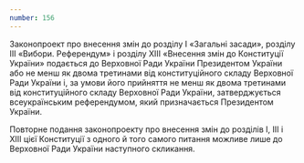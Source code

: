 ```yaml
---
number: 156
---
```


Законопроект про внесення змін до розділу I «Загальні засади», розділу III «Вибори. Референдум» і розділу XIII «Внесення
змін до Конституції України» подається до Верховної Ради України Президентом України або не менш як двома третинами від
конституційного складу Верховної Ради України і, за умови його прийняття не менш як двома третинами від конституційного
складу Верховної Ради України, затверджується всеукраїнським референдумом, який призначається Президентом України.

Повторне подання законопроекту про внесення змін до розділів I, III і XIII цієї Конституції з одного й того самого
питання можливе лише до Верховної Ради України наступного скликання.

